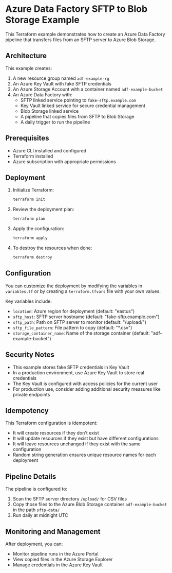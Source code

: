 # Azure Data Factory SFTP to Blob Storage Example

This Terraform example demonstrates how to create an Azure Data Factory pipeline that transfers files from an SFTP server to Azure Blob Storage.

## Architecture

This example creates:

1. A new resource group named `adf-example-rg`
2. An Azure Key Vault with fake SFTP credentials
3. An Azure Storage Account with a container named `adf-example-bucket`
4. An Azure Data Factory with:
   - SFTP linked service pointing to `fake-sftp.example.com`
   - Key Vault linked service for secure credential management
   - Blob Storage linked service
   - A pipeline that copies files from SFTP to Blob Storage
   - A daily trigger to run the pipeline

## Prerequisites

- Azure CLI installed and configured
- Terraform installed
- Azure subscription with appropriate permissions

## Deployment

1. Initialize Terraform:
   ```bash
   terraform init
   ```

2. Review the deployment plan:
   ```bash
   terraform plan
   ```

3. Apply the configuration:
   ```bash
   terraform apply
   ```

4. To destroy the resources when done:
   ```bash
   terraform destroy
   ```

## Configuration

You can customize the deployment by modifying the variables in `variables.tf` or by creating a `terraform.tfvars` file with your own values.

Key variables include:
- `location`: Azure region for deployment (default: "eastus")
- `sftp_host`: SFTP server hostname (default: "fake-sftp.example.com")
- `sftp_path`: Path on SFTP server to monitor (default: "/upload/")
- `sftp_file_pattern`: File pattern to copy (default: "*.csv")
- `storage_container_name`: Name of the storage container (default: "adf-example-bucket")

## Security Notes

- This example stores fake SFTP credentials in Key Vault
- In a production environment, use Azure Key Vault to store real credentials
- The Key Vault is configured with access policies for the current user
- For production use, consider adding additional security measures like private endpoints

## Idempotency

This Terraform configuration is idempotent:
- It will create resources if they don't exist
- It will update resources if they exist but have different configurations
- It will leave resources unchanged if they exist with the same configuration
- Random string generation ensures unique resource names for each deployment

## Pipeline Details

The pipeline is configured to:
1. Scan the SFTP server directory `/upload/` for CSV files
2. Copy those files to the Azure Blob Storage container `adf-example-bucket` in the path `sftp-data/`
3. Run daily at midnight UTC

## Monitoring and Management

After deployment, you can:
- Monitor pipeline runs in the Azure Portal
- View copied files in the Azure Storage Explorer
- Manage credentials in the Azure Key Vault
